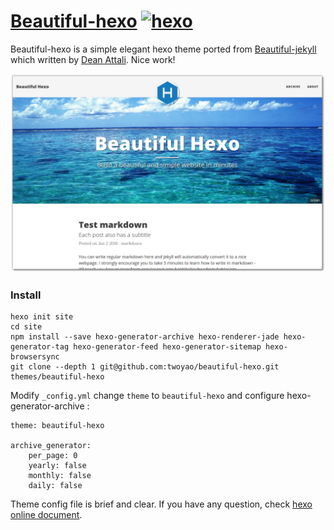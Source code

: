 # [Beautiful-hexo](http://twoyao.cn/beautiful-hexo/) [![hexo](https://img.shields.io/badge/Hexo-v3.1%2B-blue.svg)](https://hexo.io/)

Beautiful-hexo is a simple elegant hexo theme ported from [Beautiful-jekyll](http://deanattali.com/beautiful-jekyll) which written by [Dean Attali](http://deanattali.com/aboutme). Nice work!

![hexo-preview](images/hexo-preview.png)

### Install

```
hexo init site
cd site
npm install --save hexo-generator-archive hexo-renderer-jade hexo-generator-tag hexo-generator-feed hexo-generator-sitemap hexo-browsersync
git clone --depth 1 git@github.com:twoyao/beautiful-hexo.git themes/beautiful-hexo
```

Modify `_config.yml` change `theme` to `beautiful-hexo` and configure hexo-generator-archive :

```
theme: beautiful-hexo

archive_generator:
    per_page: 0
    yearly: false
    monthly: false
    daily: false
```

Theme config file is brief and clear.
If you have any question, check [hexo online document](https://hexo.io/).
